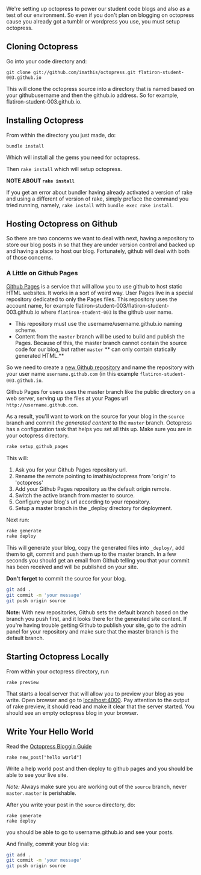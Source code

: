 We're setting up octopress to power our student code blogs and also as a test of our environment. So even if you don't plan on blogging on octopress cause you already got a tumblr or wordpress you use, you must setup octopress.

## Cloning Octopress

Go into your code directory and:

```
git clone git://github.com/imathis/octopress.git flatiron-student-003.github.io
```

This will clone the octopress source into a directory that is named based on your githubusername and then the github.io address. So for example, flatiron-student-003.github.io.

## Installing Octopress

From within the directory you just made, do:

```
bundle install
```

Which will install all the gems you need for octopress.

Then `rake install` which will setup octopress.

**NOTE ABOUT `rake install`**

If you get an error about bundler having already activated a version of rake and using a different of version of rake, simply preface the command you tried running, namely, `rake install` with `bundle exec rake install`.

## Hosting Octopress on Github

So there are two concerns we want to deal with next, having a repository to store our blog posts in so that they are under version control and backed up and having a place to host our blog. Fortunately, github will deal with both of those concerns.

### A Little on Github Pages

[Github Pages](http://pages.github.com/) is a service that will allow you to use github to host static HTML websites. It works in a sort of weird way. User Pages live in a special repository dedicated to only the Pages files. This repository uses the account name, for example flatiron-student-003/flatiron-student-003.github.io where `flatiron-student-003` is the github user name.

- This repository must use the username/username.github.io naming scheme.
- Content from the `master` branch will be used to build and publish the Pages. Because of this, the master branch cannot contain the source code for our blog, but rather `master` ** can only contain statically generated HTML.**

So we need to create a [new Github repository](https://github.com/repositories/new) and name the repository with your user name `username.github.com` (in this example `flatiron-student-003.github.io`.

Github Pages for users uses the master branch like the public directory on a web server, serving up the files at your Pages url `http://username.github.com`.

As a result, you'll want to work on the source for your blog in the `source` branch and commit *the generated content* to the `master` branch. Octopress has a configuration task that helps you set all this up. Make sure you are in your octopress directory.

``` sh
rake setup_github_pages
```
This will:

1. Ask you for your Github Pages repository url.
2. Rename the remote pointing to imathis/octopress from 'origin' to 'octopress'
3. Add your Github Pages repository as the default origin remote.
4. Switch the active branch from master to source.
5. Configure your blog's url according to your repository.
6. Setup a master branch in the _deploy directory for deployment.

Next run:

```sh
rake generate
rake deploy
```

This will generate your blog, copy the generated files into `_deploy/`, add them to git, commit and push them up to the master branch. In a few seconds you should get an email
from Github telling you that your commit has been received and will be published on your site.

**Don't forget** to commit the source for your blog.

```sh
git add .
git commit -m 'your message'
git push origin source
```

**Note:** With new repositories, Github sets the default branch based on the branch you push first, and it looks there for the generated site content.
If you're having trouble getting Github to publish your site, go to the admin panel for your repository and make sure that the master branch is the default branch.

## Starting Octopress Locally

From within your octopress directory, run

```
rake preview
```

That starts a local server that will allow you to preview your blog as you write. Open browser and go to [localhost:4000](http://localhost:4000). Pay attention to the output of rake preview, it should read and make it clear that the server started. You should see an empty octopress blog in your browser.

## Write Your Hello World

Read the [Octopress Bloggin Guide](http://octopress.org/docs/blogging/)

```
rake new_post["hello world"]
```

Write a help world post and then deploy to github pages and you should be able to see your live site.

*Note:* Always make sure you are working out of the `source` branch, never `master`. `master` is perishable.

After you write your post in the `source` directory, do:

```
rake generate
rake deploy
```

you should be able to go to username.github.io and see your posts.

And finally, commit your blog via:

```sh
git add .
git commit -m 'your message'
git push origin source
```
